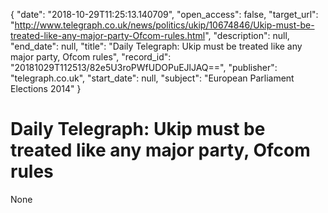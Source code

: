 {
  "date": "2018-10-29T11:25:13.140709", 
  "open_access": false, 
  "target_url": "http://www.telegraph.co.uk/news/politics/ukip/10674846/Ukip-must-be-treated-like-any-major-party-Ofcom-rules.html", 
  "description": null, 
  "end_date": null, 
  "title": "Daily Telegraph: Ukip must be treated like any major party, Ofcom rules", 
  "record_id": "20181029T112513/82e5U3roPWfUDOPuEJlJAQ==", 
  "publisher": "telegraph.co.uk", 
  "start_date": null, 
  "subject": "European Parliament Elections 2014"
}

# Daily Telegraph: Ukip must be treated like any major party, Ofcom rules

None